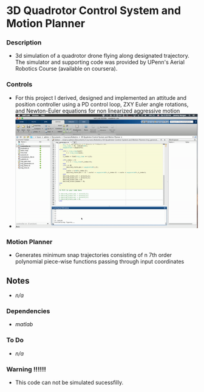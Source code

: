 # 3D Quadrotor Control System and Motion Planner
### Description
- 3d simulation of a quadrotor drone flying along designated trajectory. The simulator and supporting code was provided by UPenn's Aerial Robotics Course (available on coursera). 



### Controls
- For this project I derived, designed and implemented an attitude and position controller using a PD control loop, ZXY Euler angle rotations, and Newton-Euler equations for non linearized aggressive motion
- ![A* Search](https://github.com/JeremySMorgan/3D-Quadrotor-Control-System-and-Motion-Planner/blob/master/helix.gif)

### Motion Planner
- Generates minimum snap trajectories consisting of n 7th order polynomial piece-wise functions passing through input coordinates

## Notes
- *n/a*

### Dependencies
- *matlab*

### To Do
- *n/a*

### Warning !!!!!!
- This code can not be simulated sucessfilly.
